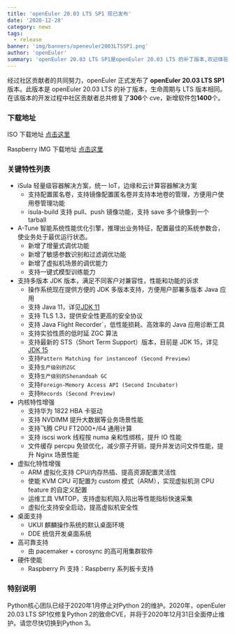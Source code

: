 ```yaml
---
title: 'openEuler 20.03 LTS SP1 现已发布'
date: '2020-12-28'
category: news
tags:
  - release
banner: 'img/banners/openeuler2003LTSSP1.png'
author: 'openEuler'
summary: 'openEuler 20.03 LTS SP1是openEuler 20.03 LTS 的补丁版本,欢迎体验。'
---
```


经过社区贡献者的共同努力，openEuler 正式发布了 **openEuler 20.03 LTS SP1** 版本。此版本是 openEuler 20.03 LTS 的补丁版本，生命周期与 LTS 版本相同。在该版本的开发过程中社区贡献者总共修复了**306**个 cve，新增软件包**1400**个。

### 下载地址

ISO 下载地址 [点击这里](https://repo.openeuler.org/openEuler-20.03-LTS-SP1/ISO/)

Raspberry IMG 下载地址 [点击这里](https://repo.openeuler.org/openEuler-20.03-LTS-SP1/raspi_img/aarch64/)

### 关键特性列表

- iSula 轻量级容器解决方案，统一 IoT，边缘和云计算容器解决方案
  - 支持配置匿名卷，支持镜像配置匿名卷并支持本地卷的管理，方便用户使用卷管理功能
  - isula-build 支持 pull、push 镜像功能，支持 save 多个镜像到一个 tarball
- A-Tune 智能系统性能优化引擎，推理出业务特征，配置最佳的系统参数合，使业务处于最优运行状态。
  - 新增了增量式调优功能
  - 新增了敏感参数识别和过滤调优功能
  - 新增了虚拟机场景的调优能力
  - 支持一键式模型训练能力
- 支持多版本 JDK 版本，满足不同客户对兼容性，性能和功能的诉求
  - 操作系统现在提供方便的 JDK 多版本支持，方便用户部署多版本 Java 应用
  - 支持 Java 11，详见[JDK 11](http://openjdk.java.net/projects/jdk/11/)
  - 支持 TLS 1.3，提供安全性更高的安全协议
  - 支持 Java Flight Recorder`，低性能损耗、高效率的 Java 应用诊断工具
  - 支持实验性质的低时延 ZGC 算法
  - 支持最新的 STS（Short Term Support）版本，目前是 JDK 15，详见[JDK 15](http://openjdk.java.net/projects/jdk/15/)
  - 支持`Pattern Matching for instanceof (Second Preview)`
  - 支持`生产级别的ZGC`
  - 支持`生产级别的Shenandoah GC`
  - 支持`Foreign-Memory Access API (Second Incubator)`
  - 支持`Records (Second Preview)`
- 内核特性增强
  - 支持华为 1822 HBA 卡驱动
  - 支持 NVDIMM 提升大数据等业务场景性能
  - 支持飞腾 CPU FT2000+/64 通用计算
  - 支持 iscsi work 线程按 numa 亲和性绑核，提升 IO 性能
  - 文件缓存 percpu 免锁优化，减少原子开销，提升并发访问文件性能，提升 Nginx 场景性能
- 虚拟化特性增强
  - ARM 虚拟化支持 CPU/内存热插、提高资源配置灵活性
  - 使能 KVM CPU 可配置为 custom 模式（ARM），实现虚拟机测 CPU feature 的自定义配置
  - 运维工具 VMTOP，支持虚拟机陷入陷出等性能指标快速采集
  - 虚拟化支持安全启动，提高虚拟机安全性
- 桌面支持
  - UKUI 麒麟操作系统的默认桌面环境
  - DDE 统信开发桌面系统
- 高可靠支持
  - 由 pacemaker + corosync 的高可用集群软件
- 硬件使能
  - Raspberry Pi 支持：Raspberry 系列板卡支持

### 特别说明

<p>Python核心团队已经于2020年1月停止对Python 2的维护。2020年，openEuler 20.03 LTS SP1仅修复Python 2的致命CVE，并将于2020年12月31日全面停止维护。请您尽快切换到Python 3。</p>
</div>
